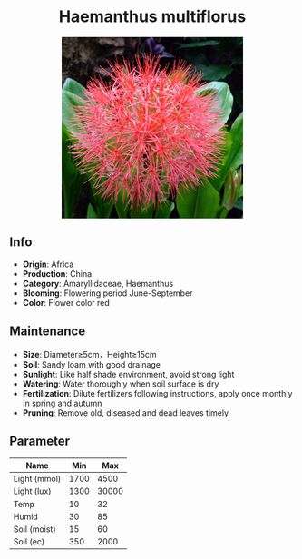 <h1 align='center'>Haemanthus multiflorus</h1>
<p align="center">
    <img 
        align='center'
        width='320'
        src="../images/haemanthus multiflorus.png" 
        alt='Haemanthus multiflorus' />
</p>

## Info

 - **Origin**: Africa
 - **Production**: China
 - **Category**: Amaryllidaceae, Haemanthus
 - **Blooming**: Flowering period June-September
 - **Color**: Flower color red

## Maintenance

 - **Size**: Diameter≥5cm，Height≥15cm
 - **Soil**: Sandy loam with good drainage
 - **Sunlight**: Like half shade environment, avoid strong light
 - **Watering**: Water thoroughly when soil surface is dry
 - **Fertilization**: Dilute fertilizers following instructions, apply once monthly in spring and autumn
 - **Pruning**: Remove old, diseased and dead leaves timely

## Parameter

| Name         | Min  | Max   |
|--------------|------|-------|
| Light (mmol) | 1700 | 4500  |
| Light (lux)  | 1300 | 30000 |
| Temp         | 10    | 32    |
| Humid        | 30   | 85    |
| Soil (moist) | 15   | 60    |
| Soil (ec)    | 350  | 2000  |